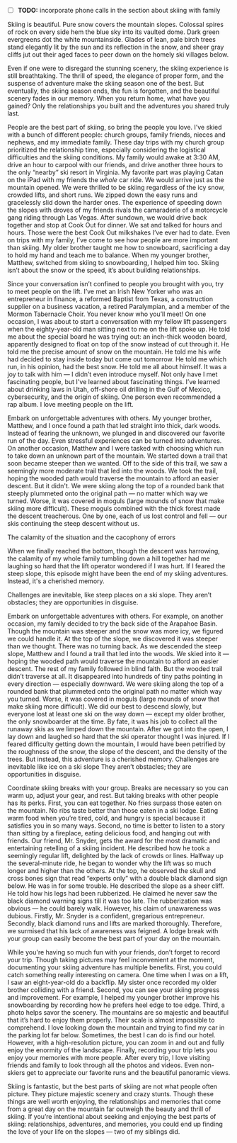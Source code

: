 - [ ] **TODO:** incorporate phone calls in the section about skiing with family

Skiing is beautiful. Pure snow covers the mountain slopes. Colossal spires of rock on every side hem the blue sky into its vaulted dome. Dark green evergreens dot the white mountainside. Glades of lean, pale birch trees stand elegantly lit by the sun and its reflection in the snow, and sheer gray cliffs jut out their aged faces to peer down on the homely ski villages below. 

Even if one were to disregard the stunning scenery, the skiing experience is still breathtaking. The thrill of speed, the elegance of proper form, and the suspense of adventure make the skiing season one of the best. But eventually, the skiing season ends, the fun is forgotten, and the beautiful scenery fades in our memory. When you return home, what have you gained? Only the relationships you built and the adventures you shared truly last.

People are the best part of skiing, so bring the people you love. I’ve skied with a bunch of different people: church groups, family friends, nieces and nephews, and my immediate family. These day trips with my church group prioritized the relationship time, especially considering the logistical difficulties and the skiing conditions. My family would awake at 3:30 AM, drive an hour to carpool with our friends, and drive another three hours to the only “nearby” ski resort in Virginia. My favorite part was playing Catan on the iPad with my friends the _whole_ car ride. We would arrive just as the mountain opened. We were thrilled to be skiing regardless of the icy snow, crowded lifts, and short runs. We zipped down the easy runs and gracelessly slid down the harder ones. The experience of speeding down the slopes with droves of my friends rivals the camaraderie of a motorcycle gang riding through Las Vegas. After sundown, we would drive back together and stop at Cook Out for dinner. We sat and talked for hours and hours. Those were the best Cook Out milkshakes I’ve ever had to date. Even on trips with my family, I’ve come to see how people are more important than skiing. My older brother taught me how to snowboard, sacrificing a day to hold my hand and teach me to balance. When my younger brother, Matthew, switched from skiing to snowboarding, I helped him too. Skiing isn’t about the snow or the speed, it’s about building relationships.

Since your conversation isn’t confined to people you brought with you, try to meet people on the lift. I’ve met an Irish New Yorker who was an entrepreneur in finance, a reformed Baptist from Texas, a construction supplier on a business vacation, a retired Paralympian, and a member of the Mormon Tabernacle Choir. You never know who you’ll meet! On one occasion, I was about to start a conversation with my fellow lift passengers when the eighty-year-old man sitting next to me on the lift spoke up. He told me about the special board he was trying out: an inch-thick wooden board, apparently designed to float on top of the snow instead of cut through it. He told me the precise amount of snow on the mountain. He told me his wife had decided to stay inside today but come out tomorrow. He told me which run, in his opinion, had the best snow. He told me all about himself. It was a joy to talk with him — I didn’t even introduce myself. Not only have I met fascinating people, but I've learned about fascinating things. I’ve learned about drinking laws in Utah, off-shore oil drilling in the Gulf of Mexico, cybersecurity, and the origin of skiing. One person even recommended a rap album. I love meeting people on the lift.

Embark on unforgettable adventures with others. My younger brother, Matthew, and I once found a path that led straight into thick, dark woods. Instead of fearing the unknown, we plunged in and discovered our favorite run of the day. Even stressful experiences can be turned into adventures. On another occasion, Matthew and I were tasked with choosing which run to take down an unknown part of the mountain. We started down a trail that soon became steeper than we wanted. Off to the side of this trail, we saw a seemingly more moderate trail that led into the woods. We took the trail, hoping the wooded path would traverse the mountain to afford an easier descent. But it didn't. We were skiing along the top of a rounded bank that steeply plummeted onto the original path — no matter which way we turned. Worse, it was covered in moguls (large mounds of snow that make skiing more difficult). These moguls combined with the thick forest made the descent treacherous. One by one, each of us lost control and fell — our skis continuing the steep descent without us. 

The calamity of the situation and the cacophony of errors 

When we finally reached the bottom, though the descent was harrowing, the calamity of my whole family tumbling down a hill together had me laughing so hard that the lift operator wondered if I was hurt.  If I feared the steep slope, this episode might have been the end of my skiing adventures. Instead, it's a cherished memory. 

Challenges are inevitable, like steep places on a ski slope. They aren’t obstacles; they are opportunities in disguise.


Embark on unforgettable adventures with others. For example, on another occasion, my family decided to try the back side of the Arapahoe Basin. Though the mountain was steeper and the snow was more icy, we figured we could handle it. At the top of the slope, we discovered it was steeper than we thought. There was no turning back. As we descended the steep slope, Matthew and I found a trail that led into the woods. We skied into it — hoping the wooded path would traverse the mountain to afford an easier descent. The rest of my family followed in blind faith. But the wooded trail didn’t traverse at all. It disappeared into hundreds of tiny paths pointing in every direction — especially downward. We were skiing along the top of a rounded bank that plummeted onto the original path no matter which way you turned. Worse, it was covered in moguls (large mounds of snow that make skiing more difficult). We did our best to descend slowly, but everyone lost at least one ski on the way down — except my older brother, the only snowboarder at the time. By fate, it was his job to collect all the runaway skis as we limped down the mountain. After we got into the open, I lay down and laughed so hard that the ski operator thought I was injured. If I feared difficulty getting down the mountain, I would have been petrified by the roughness of the snow, the slope of the descent, and the density of the trees. But instead, this adventure is a cherished memory. Challenges are inevitable like ice on a ski slope They aren’t obstacles; they are opportunities in disguise. 

Coordinate skiing breaks with your group. Breaks are necessary so you can warm up, adjust your gear, and rest. But taking breaks with other people has its perks. First, you can eat together. No fries surpass those eaten on the mountain. No ribs taste better than those eaten in a ski lodge. Eating warm food when you’re tired, cold, and hungry is special because it satisfies you in so many ways. Second, no time is better to listen to a story than sitting by a fireplace, eating delicious food, and hanging out with friends. Our friend, Mr. Snyder, gets the award for the most dramatic and entertaining retelling of a skiing incident. He described how he took a seemingly regular lift, delighted by the lack of crowds or lines. Halfway up the several-minute ride, he began to wonder why the lift was so much longer and higher than the others. At the top, he observed the skull and cross bones sign that read “experts only” with a double black diamond sign below. He was in for some trouble. He described the slope as a sheer cliff. He told how his legs had been rubberized. He claimed he never saw the black diamond warning signs till it was too late. The rubberization was obvious — he could barely walk. However, his claim of unawareness was dubious. Firstly, Mr. Snyder is a confident, gregarious entrepreneur. Secondly, black diamond runs and lifts are marked thoroughly. Therefore, we surmised that his lack of awareness was feigned. A lodge break with your group can easily become the best part of your day on the mountain.

While you're having so much fun with your friends, don’t forget to record your trip. Though taking pictures may feel inconvenient at the moment, documenting your skiing adventure has multiple benefits. First, you could catch something really interesting on camera. One time when I was on a lift, I saw an eight-year-old do a backflip. My sister once recorded my older brother colliding with a friend. Second, you can see your skiing progress and improvement. For example, I helped my younger brother improve his snowboarding by recording how he prefers heel edge to toe edge. Third, a photo helps savor the scenery. The mountains are so majestic and beautiful that it’s hard to enjoy them properly. Their scale is almost impossible to comprehend. I love looking down the mountain and trying to find my car in the parking lot far below. Sometimes, the best I can do is find our hotel. However, with a high-resolution picture, you can zoom in and out and fully enjoy the enormity of the landscape. Finally, recording your trip lets you enjoy your memories with more people. After every trip, I love visiting friends and family to look through all the photos and videos. Even non-skiers get to appreciate our favorite runs and the beautiful panoramic views.

Skiing is fantastic, but the best parts of skiing are not what people often picture. They picture majestic scenery and crazy stunts. Though these things are well worth enjoying, the relationships and memories that come from a great day on the mountain far outweigh the beauty and thrill of skiing. If you’re intentional about seeking and enjoying the best parts of skiing: relationships, adventures, and memories, you could end up finding the love of your life on the slopes — two of my siblings did.